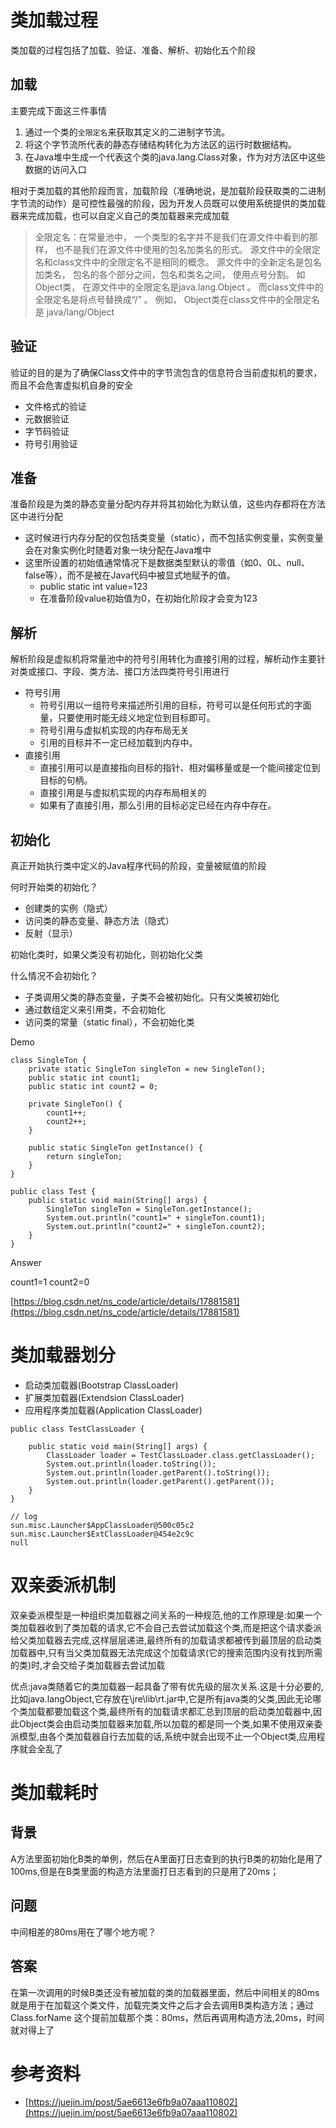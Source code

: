 # 类加载过程

类加载的过程包括了加载、验证、准备、解析、初始化五个阶段

## 加载

主要完成下面这三件事情

1. 通过一个类的`全限定名`来获取其定义的二进制字节流。
2. 将这个字节流所代表的静态存储结构转化为方法区的运行时数据结构。
3. 在Java堆中生成一个代表这个类的java.lang.Class对象，作为对方法区中这些数据的访问入口

相对于类加载的其他阶段而言，加载阶段（准确地说，是加载阶段获取类的二进制字节流的动作）是可控性最强的阶段，因为开发人员既可以使用系统提供的类加载器来完成加载，也可以自定义自己的类加载器来完成加载

> 全限定名：在常量池中， 一个类型的名字并不是我们在源文件中看到的那样， 也不是我们在源文件中使用的包名加类名的形式。 源文件中的全限定名和class文件中的全限定名不是相同的概念。 源文件中的全新定名是包名加类名， 包名的各个部分之间，包名和类名之间， 使用点号分割。 如Object类， 在源文件中的全限定名是java.lang.Object 。 而class文件中的全限定名是将点号替换成“/” 。 例如， Object类在class文件中的全限定名是 java/lang/Object

## 验证

验证的目的是为了确保Class文件中的字节流包含的信息符合当前虚拟机的要求，而且不会危害虚拟机自身的安全

- 文件格式的验证
- 元数据验证
- 字节码验证
- 符号引用验证

## 准备

准备阶段是为类的静态变量分配内存并将其初始化为默认值，这些内存都将在方法区中进行分配

- 这时候进行内存分配的仅包括类变量（static），而不包括实例变量，实例变量会在对象实例化时随着对象一块分配在Java堆中
- 这里所设置的初始值通常情况下是数据类型默认的零值（如0、0L、null、false等），而不是被在Java代码中被显式地赋予的值。
	- public static int value=123
	- 在准备阶段value初始值为0，在初始化阶段才会变为123

## 解析

解析阶段是虚拟机将常量池中的符号引用转化为直接引用的过程，解析动作主要针对类或接口、字段、类方法、接口方法四类符号引用进行

- 符号引用
	- 符号引用以一组符号来描述所引用的目标，符号可以是任何形式的字面量，只要使用时能无歧义地定位到目标即可。
	- 符号引用与虚拟机实现的内存布局无关
	- 引用的目标并不一定已经加载到内存中。
- 直接引用
	- 直接引用可以是直接指向目标的指针、相对偏移量或是一个能间接定位到目标的句柄。
	- 直接引用是与虚拟机实现的内存布局相关的
	- 如果有了直接引用，那么引用的目标必定已经在内存中存在。

## 初始化

真正开始执行类中定义的Java程序代码的阶段，变量被赋值的阶段

何时开始类的初始化？

- 创建类的实例（隐式）
- 访问类的静态变量、静态方法（隐式）
- 反射（显示）

初始化类时，如果父类没有初始化，则初始化父类

什么情况不会初始化？

- 子类调用父类的静态变量，子类不会被初始化。只有父类被初始化
- 通过数组定义来引用类，不会初始化
- 访问类的常量（static final），不会初始化类

Demo

```
class SingleTon {
    private static SingleTon singleTon = new SingleTon();
    public static int count1;
    public static int count2 = 0;
 
    private SingleTon() {
        count1++;
        count2++;
    }
 
    public static SingleTon getInstance() {
        return singleTon;
    }
}
 
public class Test {
    public static void main(String[] args) {
        SingleTon singleTon = SingleTon.getInstance();
        System.out.println("count1=" + singleTon.count1);
        System.out.println("count2=" + singleTon.count2);
    }
}
```

Answer

count1=1
count2=0

[https://blog.csdn.net/ns_code/article/details/17881581](https://blog.csdn.net/ns_code/article/details/17881581)

# 类加载器划分

- 启动类加载器(Bootstrap ClassLoader)
- 扩展类加载器(Extendsion ClassLoader)
- 应用程序类加载器(Application ClassLoader)

```
public class TestClassLoader {

    public static void main(String[] args) {
        ClassLoader loader = TestClassLoader.class.getClassLoader();
        System.out.println(loader.toString());
        System.out.println(loader.getParent().toString());
        System.out.println(loader.getParent().getParent());
    }
}

// log
sun.misc.Launcher$AppClassLoader@500c05c2
sun.misc.Launcher$ExtClassLoader@454e2c9c
null

```

# 双亲委派机制

双亲委派模型是一种组织类加载器之间关系的一种规范,他的工作原理是:如果一个类加载器收到了类加载的请求,它不会自己去尝试加载这个类,而是把这个请求委派给父类加载器去完成,这样层层递进,最终所有的加载请求都被传到最顶层的启动类加载器中,只有当父类加载器无法完成这个加载请求(它的搜索范围内没有找到所需的类)时,才会交给子类加载器去尝试加载

优点:java类随着它的类加载器一起具备了带有优先级的层次关系.这是十分必要的,比如java.langObject,它存放在\jre\lib\rt.jar中,它是所有java类的父类,因此无论哪个类加载都要加载这个类,最终所有的加载请求都汇总到顶层的启动类加载器中,因此Object类会由启动类加载器来加载,所以加载的都是同一个类,如果不使用双亲委派模型,由各个类加载器自行去加载的话,系统中就会出现不止一个Object类,应用程序就会全乱了

# 类加载耗时

## 背景

A方法里面初始化B类的单例，然后在A里面打日志查到的执行B类的初始化是用了100ms,但是在B类里面的构造方法里面打日志看到的只是用了20ms；

## 问题

中间相差的80ms用在了哪个地方呢？

## 答案

在第一次调用的时候B类还没有被加载的类的加载器里面，然后中间相关的80ms就是用于在加载这个类文件，加载完类文件之后才会去调用B类构造方法；通过 Class.forName 这个提前加载那个类：80ms，然后再调用构造方法,20ms，时间就对得上了

# 参考资料

- [https://juejin.im/post/5ae6613e6fb9a07aaa110802](https://juejin.im/post/5ae6613e6fb9a07aaa110802)